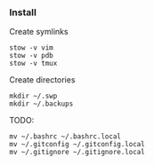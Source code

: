 ### Install
Create symlinks
```
stow -v vim
stow -v pdb
stow -v tmux
```

Create directories
```
mkdir ~/.swp
mkdir ~/.backups
```


TODO:
```
mv ~/.bashrc ~/.bashrc.local
mv ~/.gitconfig ~/.gitconfig.local
mv ~/.gitignore ~/.gitignore.local
```
